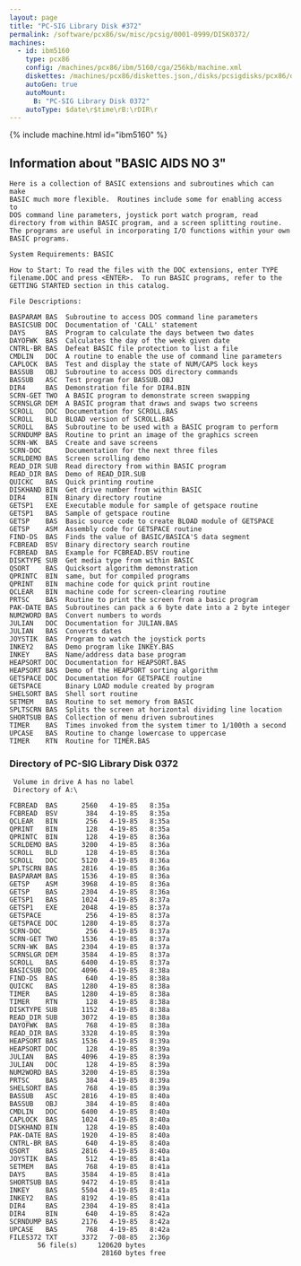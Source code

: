 ```yaml
---
layout: page
title: "PC-SIG Library Disk #372"
permalink: /software/pcx86/sw/misc/pcsig/0001-0999/DISK0372/
machines:
  - id: ibm5160
    type: pcx86
    config: /machines/pcx86/ibm/5160/cga/256kb/machine.xml
    diskettes: /machines/pcx86/diskettes.json,/disks/pcsigdisks/pcx86/diskettes.json
    autoGen: true
    autoMount:
      B: "PC-SIG Library Disk 0372"
    autoType: $date\r$time\rB:\rDIR\r
---
```


{% include machine.html id="ibm5160" %}

## Information about "BASIC AIDS NO 3"

    Here is a collection of BASIC extensions and subroutines which can make
    BASIC much more flexible.  Routines include some for enabling access to
    DOS command line parameters, joystick port watch program, read
    directory from within BASIC program, and a screen splitting routine.
    The programs are useful in incorporating I/O functions within your own
    BASIC programs.
    
    System Requirements: BASIC
    
    How to Start: To read the files with the DOC extensions, enter TYPE
    filename.DOC and press <ENTER>.  To run BASIC programs, refer to the
    GETTING STARTED section in this catalog.
    
    File Descriptions:
    
    BASPARAM BAS  Subroutine to access DOS command line parameters
    BASICSUB DOC  Documentation of 'CALL' statement
    DAYS     BAS  Program to calculate the days between two dates
    DAYOFWK  BAS  Calculates the day of the week given date
    CNTRL-BR BAS  Defeat BASIC file protection to list a file
    CMDLIN   DOC  A routine to enable the use of command line parameters
    CAPLOCK  BAS  Test and display the state of NUM/CAPS lock keys
    BASSUB   OBJ  Subroutine to access DOS directory commands
    BASSUB   ASC  Test program for BASSUB.OBJ
    DIR4     BAS  Demonstration file for DIR4.BIN
    SCRN-GET TWO  A BASIC program to demonstrate screen swapping
    SCRNSLGR DEM  A BASIC program that draws and swaps two screens
    SCROLL   DOC  Documentation for SCROLL.BAS
    SCROLL   BLD  BLOAD version of SCROLL.BAS
    SCROLL   BAS  Subroutine to be used with a BASIC program to perform
    SCRNDUMP BAS  Routine to print an image of the graphics screen
    SCRN-WK  BAS  Create and save screens
    SCRN-DOC      Documentation for the next three files
    SCRLDEMO BAS  Screen scrolling demo
    READ_DIR SUB  Read directory from within BASIC program
    READ_DIR BAS  Demo of READ_DIR.SUB
    QUICKC   BAS  Quick printing routine
    DISKHAND BIN  Get drive number from within BASIC
    DIR4     BIN  Binary directory routine
    GETSP1   EXE  Executable module for sample of getspace routine
    GETSP1   BAS  Sample of getspace routine
    GETSP    BAS  Basic source code to create BLOAD module of GETSPACE
    GETSP    ASM  Assembly code for GETSPACE routine
    FIND-DS  BAS  Finds the value of BASIC/BASICA'S data segment
    FCBREAD  BSV  Binary directory search routine
    FCBREAD  BAS  Example for FCBREAD.BSV routine
    DISKTYPE SUB  Get media type from within BASIC
    QSORT    BAS  Quicksort algorithm demonstration
    QPRINTC  BIN  same, but for compiled programs
    QPRINT   BIN  machine code for quick print routine
    QCLEAR   BIN  machine code for screen-clearing routine
    PRTSC    BAS  Routine to print the screen from a basic program
    PAK-DATE BAS  Subroutines can pack a 6 byte date into a 2 byte integer
    NUM2WORD BAS  Convert numbers to words
    JULIAN   DOC  Documentation for JULIAN.BAS
    JULIAN   BAS  Converts dates
    JOYSTIK  BAS  Program to watch the joystick ports
    INKEY2   BAS  Demo program like INKEY.BAS
    INKEY    BAS  Name/address data base program
    HEAPSORT DOC  Documentation for HEAPSORT.BAS
    HEAPSORT BAS  Demo of the HEAPSORT sorting algorithm
    GETSPACE DOC  Documentation for GETSPACE routine
    GETSPACE      Binary LOAD module created by program
    SHELSORT BAS  Shell sort routine
    SETMEM   BAS  Routine to set memory from BASIC
    SPLTSCRN BAS  Splits the screen at horizontal dividing line location
    SHORTSUB BAS  Collection of menu driven subroutines
    TIMER    BAS  Times invoked from the system timer to 1/100th a second
    UPCASE   BAS  Routine to change lowercase to uppercase
    TIMER    RTN  Routine for TIMER.BAS

### Directory of PC-SIG Library Disk 0372

     Volume in drive A has no label
     Directory of A:\

    FCBREAD  BAS      2560   4-19-85   8:35a
    FCBREAD  BSV       384   4-19-85   8:35a
    QCLEAR   BIN       256   4-19-85   8:35a
    QPRINT   BIN       128   4-19-85   8:35a
    QPRINTC  BIN       128   4-19-85   8:36a
    SCRLDEMO BAS      3200   4-19-85   8:36a
    SCROLL   BLD       128   4-19-85   8:36a
    SCROLL   DOC      5120   4-19-85   8:36a
    SPLTSCRN BAS      2816   4-19-85   8:36a
    BASPARAM BAS      1536   4-19-85   8:36a
    GETSP    ASM      3968   4-19-85   8:36a
    GETSP    BAS      2304   4-19-85   8:36a
    GETSP1   BAS      1024   4-19-85   8:37a
    GETSP1   EXE      2048   4-19-85   8:37a
    GETSPACE           256   4-19-85   8:37a
    GETSPACE DOC      1280   4-19-85   8:37a
    SCRN-DOC           256   4-19-85   8:37a
    SCRN-GET TWO      1536   4-19-85   8:37a
    SCRN-WK  BAS      2304   4-19-85   8:37a
    SCRNSLGR DEM      3584   4-19-85   8:37a
    SCROLL   BAS      6400   4-19-85   8:37a
    BASICSUB DOC      4096   4-19-85   8:38a
    FIND-DS  BAS       640   4-19-85   8:38a
    QUICKC   BAS      1280   4-19-85   8:38a
    TIMER    BAS      1280   4-19-85   8:38a
    TIMER    RTN       128   4-19-85   8:38a
    DISKTYPE SUB      1152   4-19-85   8:38a
    READ_DIR SUB      3072   4-19-85   8:38a
    DAYOFWK  BAS       768   4-19-85   8:38a
    READ_DIR BAS      3328   4-19-85   8:39a
    HEAPSORT BAS      1536   4-19-85   8:39a
    HEAPSORT DOC       128   4-19-85   8:39a
    JULIAN   BAS      4096   4-19-85   8:39a
    JULIAN   DOC       128   4-19-85   8:39a
    NUM2WORD BAS      3200   4-19-85   8:39a
    PRTSC    BAS       384   4-19-85   8:39a
    SHELSORT BAS       768   4-19-85   8:39a
    BASSUB   ASC      2816   4-19-85   8:40a
    BASSUB   OBJ       384   4-19-85   8:40a
    CMDLIN   DOC      6400   4-19-85   8:40a
    CAPLOCK  BAS      1024   4-19-85   8:40a
    DISKHAND BIN       128   4-19-85   8:40a
    PAK-DATE BAS      1920   4-19-85   8:40a
    CNTRL-BR BAS       640   4-19-85   8:40a
    QSORT    BAS      2816   4-19-85   8:40a
    JOYSTIK  BAS       512   4-19-85   8:41a
    SETMEM   BAS       768   4-19-85   8:41a
    DAYS     BAS      3584   4-19-85   8:41a
    SHORTSUB BAS      9472   4-19-85   8:41a
    INKEY    BAS      5504   4-19-85   8:41a
    INKEY2   BAS      8192   4-19-85   8:41a
    DIR4     BAS      2304   4-19-85   8:41a
    DIR4     BIN       640   4-19-85   8:42a
    SCRNDUMP BAS      2176   4-19-85   8:42a
    UPCASE   BAS       768   4-19-85   8:42a
    FILES372 TXT      3372   7-08-85   2:36p
           56 file(s)     120620 bytes
                           28160 bytes free

